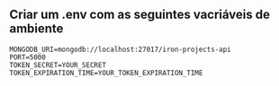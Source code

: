 ## Criar um .env com as seguintes vacriáveis de ambiente

````text
MONGODB_URI=mongodb://localhost:27017/iron-projects-api
PORT=5000
TOKEN_SECRET=YOUR_SECRET
TOKEN_EXPIRATION_TIME=YOUR_TOKEN_EXPIRATION_TIME
````